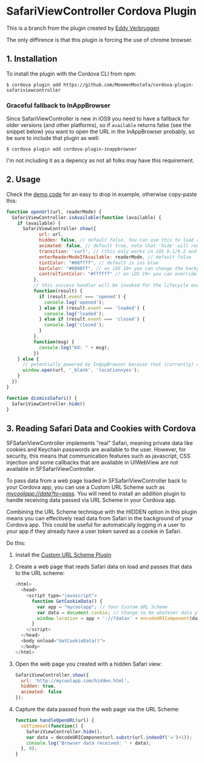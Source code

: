 SafariViewController Cordova Plugin
===================================
This is a branch from the plugin created by [Eddy Verbruggen](https://github.com/EddyVerbruggen/cordova-plugin-safariviewcontroller)

The only diffirence is that this plugin is forcing the use of chrome browser.

## 1. Installation
To install the plugin with the Cordova CLI from npm:

```
$ cordova plugin add https://github.com/MoemenMostafa/cordova-plugin-safariviewcontroller
```

### Graceful fallback to InAppBrowser
Since SafariViewController is new in iOS9 you need to have a fallback for older versions (and other platforms),
so if `available` returns false (see the snippet below) you want to open the URL in the InAppBrowser probably,
so be sure to include that plugin as well:

```
$ cordova plugin add cordova-plugin-inappbrowser
```

I'm not including it as a depency as not all folks may have this requirement.

## 2. Usage
Check the [demo code](demo/index.html) for an easy to drop in example, otherwise copy-paste this:

```js
function openUrl(url, readerMode) {
  SafariViewController.isAvailable(function (available) {
    if (available) {
      SafariViewController.show({
            url: url,
            hidden: false, // default false. You can use this to load cookies etc in the background (see issue #1 for details).
            animated: false, // default true, note that 'hide' will reuse this preference (the 'Done' button will always animate though)
            transition: 'curl', // (this only works in iOS 9.1/9.2 and lower) unless animated is false you can choose from: curl, flip, fade, slide (default)
            enterReaderModeIfAvailable: readerMode, // default false
            tintColor: "#00ffff", // default is ios blue
            barColor: "#0000ff", // on iOS 10+ you can change the background color as well
            controlTintColor: "#ffffff" // on iOS 10+ you can override the default tintColor
          },
          // this success handler will be invoked for the lifecycle events 'opened', 'loaded' and 'closed'
          function(result) {
            if (result.event === 'opened') {
              console.log('opened');
            } else if (result.event === 'loaded') {
              console.log('loaded');
            } else if (result.event === 'closed') {
              console.log('closed');
            }
          },
          function(msg) {
            console.log("KO: " + msg);
          })
    } else {
      // potentially powered by InAppBrowser because that (currently) clobbers window.open
      window.open(url, '_blank', 'location=yes');
    }
  })
}

function dismissSafari() {
  SafariViewController.hide()
}
```

## 3. Reading Safari Data and Cookies with Cordova

SFSafariViewController implements "real" Safari, meaning private data like cookies and Keychain passwords are available to the user. However, for security, this means that communication features such as javascript, CSS injection and some callbacks that are available in UIWebView are not available in SFSafariViewController.

To pass data from a web page loaded in SFSafariViewController back to your Cordova app, you can use a Custom URL Scheme such as _<mycoolapp://data?to=pass>_.  You will need to install an addition plugin to handle receiving data passed via URL Scheme in your Cordova app.

Combining the URL Scheme technique with the HIDDEN option in this plugin means you can effectively read data from Safari in the background of your Cordova app. This could be useful for automatically logging in a user to your app if they already have a user token saved as a cookie in Safari.

Do this:

1. Install the [Custom URL Scheme Plugin](https://github.com/EddyVerbruggen/Custom-URL-scheme)
2. Create a web page that reads Safari data on load and passes that data to the URL scheme:

    ```javascript
    <html>
      <head>
        <script type="javascript">
          function GetCookieData() {
            var app = "mycoolapp"; // Your Custom URL Scheme
            var data = document.cookie; // Change to be whatever data you want to read
            window.location = app + '://?data=' + encodeURIComponent(data); // Pass data to your app
          }
        </script>
      </head>
      <body onload="GetCookieData()">
      </body>
    </html>
    ```

3. Open the web page you created with a hidden Safari view:

    ```javascript
    SafariViewController.show({
      url: 'http://mycoolapp.com/hidden.html',
      hidden: true,
      animated: false
    });
    ```

4. Capture the data passed from the web page via the URL Scheme:

    ```javascript
    function handleOpenURL(url) {
      setTimeout(function() {
        SafariViewController.hide();
        var data = decodeURIComponenturl.substr(url.indexOf('=')+1));
        console.log('Browser data received: ' + data);
      }, 0);
    }
    ```
